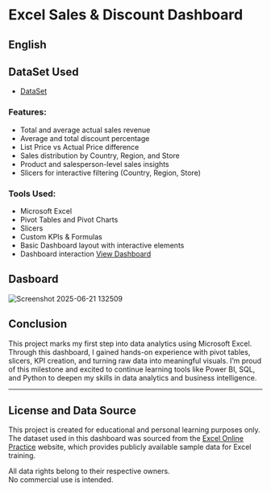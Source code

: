 
# Excel Sales & Discount Dashboard 

## English
## DataSet Used 
- <a href="https://github.com/zarifamammadova/my-excel-dashboard/blob/main/sample%20(Recovered).xlsx">DataSet</a>

###  Features:
- Total and average actual sales revenue  
- Average and total discount percentage  
- List Price vs Actual Price difference  
- Sales distribution by Country, Region, and Store  
- Product and salesperson-level sales insights  
- Slicers for interactive filtering (Country, Region, Store)

###  Tools Used:
- Microsoft Excel  
- Pivot Tables and Pivot Charts  
- Slicers  
- Custom KPIs & Formulas  
- Basic Dashboard layout with interactive elements
- Dashboard interaction <a href="https://github.com/zarifamammadova/my-excel-dashboard/blob/main/Screenshot%202025-06-21%20132509.png">View Dashboard</a>

## Dasboard 
![Screenshot 2025-06-21 132509](https://github.com/user-attachments/assets/3e5231ba-ab51-4c70-98f8-b0d8951e1bdf)


## Conclusion
This project marks my first step into data analytics using Microsoft Excel.
Through this dashboard, I gained hands-on experience with pivot tables, slicers, KPI creation, and turning raw data into meaningful visuals.
I’m proud of this milestone and excited to continue learning tools like Power BI, SQL, and Python to deepen my skills in data analytics and business intelligence.

--------------------------------------------------------
## License and Data Source

This project is created for educational and personal learning purposes only.  
The dataset used in this dashboard was sourced from the [Excel Online Practice](https://excel-practice-online.com/) website, which provides publicly available sample data for Excel training.

All data rights belong to their respective owners.  
No commercial use is intended.



